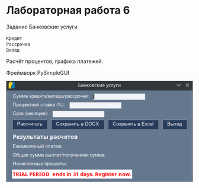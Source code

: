 # Лабораторная работа 6
 Задание 
 Банковские услуги

    Кредит
    Рассрочка
    Вклад

Расчёт процентов, графика платежей.

Фреймворк PySimpleGUI

![Alt text](Screenshot_20250403_125715.png)